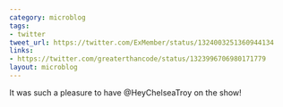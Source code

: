```yaml
---
category: microblog
tags:
- twitter
tweet_url: https://twitter.com/ExMember/status/1324003251360944134
links:
- https://twitter.com/greaterthancode/status/1323996706980171779
layout: microblog
---
```

It was such a pleasure to have @HeyChelseaTroy on the show!
